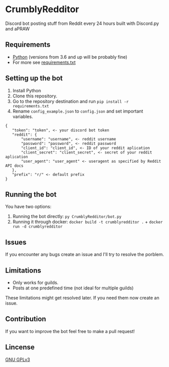 # CrumblyRedditor
 Discord bot posting stuff from Reddit every 24 hours built with Discord.py and aPRAW

## Requirements
 - [Python](https://www.python.org/) (versions from 3.6 and up will be probably fine)
 - For more see [requirements.txt](requirements.txt)

## Setting up the bot
 1. Install Python
 2. Clone this repository.
 3. Go to the repository destination and run `pip install -r requirements.txt`
 4. Rename `config_example.json` to `config.json` and set important variables.
 ```
{
    "token": "token", <- your discord bot token
    "reddit": {
        "username": "username", <- reddit username
        "password": "password", <- reddit password
        "client_id": "client_id", <- ID of your reddit aplication
        "client_secret": "client_secret", <- secret of your reddit aplication
        "user_agent": "user_agent" <- useragent as specified by Reddit API docs
    },
    "prefix": "r/" <- default prefix
}
```

## Running the bot
 You have two options:
 1) Running the bot directly: `py CrumblyRedditor/bot.py`
 2) Running it through docker: `docker build -t crumblyredditor .` + `docker run -d crumblyredditor`

## Issues
 If you encounter any bugs create an issue and I'll try to resolve the porblem.

## Limitations
 - Only works for guilds.
 - Posts at one predefined time (not ideal for multiple guilds)

These limitations might get resolved later. If you need them now create an issue.

## Contribution
 If you want to improve the bot feel free to make a pull request!

## Lincense
 [GNU GPLv3](LICENSE)
